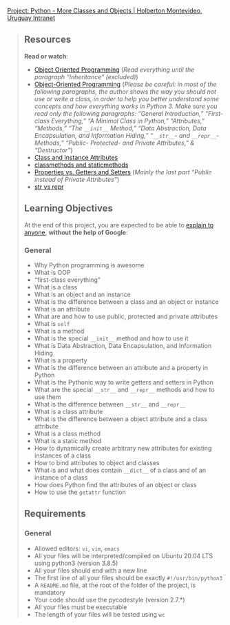 [Project: Python - More Classes and Objects | Holberton Montevideo, Uruguay Intranet](https://intranet.hbtn.io/projects/2125#quiz-completed)

> ## Resources
> 
> **Read or watch**:
> 
> -   [Object Oriented Programming](https://intranet.hbtn.io/rltoken/NxSyny_ojf0m2yY1FxhvsA "Object Oriented Programming") (_Read everything until the paragraph “Inheritance” (excluded)_)
> -   [Object-Oriented Programming](https://intranet.hbtn.io/rltoken/PgSxX0FFvkpyAjNyoU0qcg "Object-Oriented Programming") (_Please be careful: in most of the following paragraphs, the author shows the way you should not use or write a class, in order to help you better understand some concepts and how everything works in Python 3. Make sure you read only the following paragraphs: “General Introduction,” “First-class Everything,” “A Minimal Class in Python,” “Attributes,” “Methods,” “The `__init__` Method,” “Data Abstraction, Data Encapsulation, and Information Hiding,” “`__str__`\- and `__repr__`\-Methods,” “Public- Protected- and Private Attributes,” & “Destructor”_)
> -   [Class and Instance Attributes](https://intranet.hbtn.io/rltoken/2Lv-3qPSpQfC1VI52d9LZA "Class and Instance Attributes")
> -   [classmethods and staticmethods](https://intranet.hbtn.io/rltoken/18KAvV_Ife9t5o3HYXj9DQ "classmethods and staticmethods")
> -   [Properties vs. Getters and Setters](https://intranet.hbtn.io/rltoken/uHYbs5bXkYo6KvTtT6K5Sg "Properties vs. Getters and Setters") (_Mainly the last part “Public instead of Private Attributes”_)
> -   [str vs repr](https://intranet.hbtn.io/rltoken/I0LZ2eMDlX6Fc-vrJvY5fA "str vs repr")
> 
> ## Learning Objectives
> 
> At the end of this project, you are expected to be able to [explain to anyone](https://intranet.hbtn.io/rltoken/TUamWq6RTFPs75ESaJtOcg "explain to anyone"), **without the help of Google**:
> 
> ### General
> 
> -   Why Python programming is awesome
> -   What is OOP
> -   “first-class everything”
> -   What is a class
> -   What is an object and an instance
> -   What is the difference between a class and an object or instance
> -   What is an attribute
> -   What are and how to use public, protected and private attributes
> -   What is `self`
> -   What is a method
> -   What is the special `__init__` method and how to use it
> -   What is Data Abstraction, Data Encapsulation, and Information Hiding
> -   What is a property
> -   What is the difference between an attribute and a property in Python
> -   What is the Pythonic way to write getters and setters in Python
> -   What are the special `__str__` and `__repr__` methods and how to use them
> -   What is the difference between `__str__` and `__repr__`
> -   What is a class attribute
> -   What is the difference between a object attribute and a class attribute
> -   What is a class method
> -   What is a static method
> -   How to dynamically create arbitrary new attributes for existing instances of a class
> -   How to bind attributes to object and classes
> -   What is and what does contain `__dict__` of a class and of an instance of a class
> -   How does Python find the attributes of an object or class
> -   How to use the `getattr` function
> 
> ## Requirements
> 
> ### General
> 
> -   Allowed editors: `vi`, `vim`, `emacs`
> -   All your files will be interpreted/compiled on Ubuntu 20.04 LTS using python3 (version 3.8.5)
> -   All your files should end with a new line
> -   The first line of all your files should be exactly `#!/usr/bin/python3`
> -   A `README.md` file, at the root of the folder of the project, is mandatory
> -   Your code should use the pycodestyle (version 2.7.\*)
> -   All your files must be executable
> -   The length of your files will be tested using `wc`
